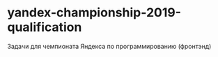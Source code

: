 # yandex-championship-2019-qualification
Задачи для чемпионата Яндекса по программированию (фронтэнд)
